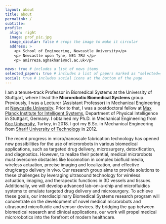 ```yaml
---
layout: about
title: about
permalink: /
subtitle:
profile:
  align: right
  image: prof_pic.jpg
  image_cicular: false # crops the image to make it circular
  address: >
    <p> School of Engineering, Newcastle University</p>
    <p> Newcastle upon Tyne, NE1 7RU </p>
    <p> amirreza.aghakhani@ncl.ac.uk</p>

news: true # includes a list of news items
selected_papers: true # includes a list of papers marked as "selected={true}"
social: true # includes social icons at the bottom of the page
---
```


I am a tenure-track Professor in Biomedical Systems at the University of Stuttgart, where I lead the **Microrobotic Biomedical Systems** group. Previously, I was a Lecturer (Assistant Professor) in Mechanical Engineering at [Newcastle University](https://www.ncl.ac.uk). Prior to that, I was a postdoctoral fellow at [Max Planck Institute for Intelligent Systems](https://pi.is.mpg.de/), Department of Physical Intelligence in Stuttgart, Germany. I obtained my Ph.D. in Mechanical Engineering from [Koc University](https://www.ku.edu.tr/en), Turkey, in 2018. I got my B.Sc. in Mechanical Engineering from [Sharif University of Technology](https://en.sharif.edu/) in 2012.

The recent progress in micro/nanoscale fabrication technology has opened new possibilities for the use of microrobots in various biomedical applications, such as targeted drug delivery, microsurgery, detoxification, and diagnostics. However, to realize their potential, medical microrobots must overcome obstacles like locomotion in complex biofluid media, wireless actuation, precise imaging and localization, and effective drug/cargo delivery in vivo. Our research group aims to provide solutions to these challenges by leveraging ultrasound technology for wireless actuation, imaging, and therapeutic functions in 3D vessels and tissues. Additionally, we will develop advanced lab-on-a-chip and microfluidics systems to emulate targeted drug delivery and microsurgery. To achieve these goals, our interdisciplinary Biomedical Systems research program will concentrate on the development of novel medical microrobots and ultrasound microfluidic and sensor devices. By bridging the gap between biomedical research and clinical applications, our work will propel medical microrobotics into the forefront of modern healthcare.
